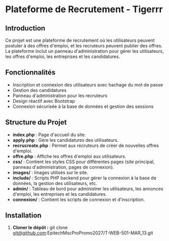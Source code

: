 # Plateforme de Recrutement - Tigerrr

## Introduction

Ce projet est une plateforme de recrutement où les utilisateurs peuvent postuler à des offres d'emploi, et les recruteurs peuvent publier des offres. La plateforme inclut un panneau d'administration pour gérer les utilisateurs, les offres d'emploi, les entreprises et les candidatures.

## Fonctionnalités

- Inscription et connexion des utilisateurs avec hachage du mot de passe
- Gestion des candidatures
- Panneau d'administration pour les recruteurs
- Design réactif avec Bootstrap
- Connexion sécurisée à la base de données et gestion des sessions

## Structure du Projet

- **index.php** : Page d'accueil du site.
- **apply.php** : Gère les candidatures des utilisateurs.
- **recrucreate.php** : Permet aux recruteurs de créer de nouvelles offres d'emploi.
- **offre.php** : Affiche les offres d'emploi aux utilisateurs.
- **css/** : Contient les styles CSS pour différentes pages (site principal, panneau d'administration, pages de connexion).
- **images/** : Images utilisés sur le site.
- **include/** : Scripts PHP backend pour gérer la connexion à la base de données, la gestion des utilisateurs, etc.
- **admin/** : Tableau de bord pour administrer les utilisateurs, les annonces d'emploi, les entreprises et les candidatures.
- **connexion/** : Contient les scripts de connexion et d'inscription.

## Installation

1. **Cloner le dépôt :**
   git clone git@github.com:EpitechMscProPromo2027/T-WEB-501-MAR_13.git
